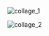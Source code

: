 ![collage_1](https://github.com/user-attachments/assets/78f43abb-bda5-47a2-9f9a-ae9dd77a5b9c)


![collage_2](https://github.com/user-attachments/assets/4d5ac213-8d7a-4225-9f0f-e5272a8a4048)
